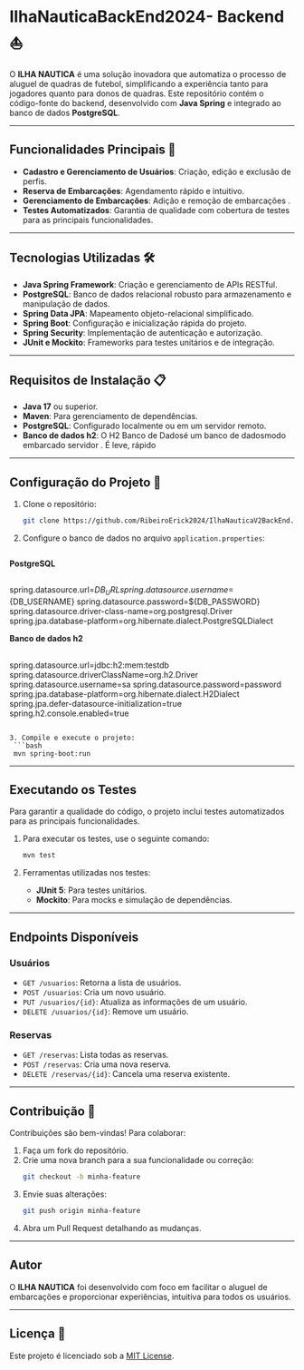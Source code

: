 # IlhaNauticaBackEnd2024- Backend ⛵


O **ILHA NAUTICA** é uma solução inovadora que automatiza o processo de aluguel de quadras de futebol, simplificando a experiência tanto para jogadores quanto para donos de quadras. Este repositório contém o código-fonte do backend, desenvolvido com **Java Spring** e integrado ao banco de dados **PostgreSQL**.

---

## Funcionalidades Principais 🎯

- **Cadastro e Gerenciamento de Usuários**: Criação, edição e exclusão de perfis.  
- **Reserva de Embarcações**: Agendamento rápido e intuitivo.  
- **Gerenciamento de Embarcações**: Adição e remoção de embarcações .  
- **Testes Automatizados**: Garantia de qualidade com cobertura de testes para as principais funcionalidades.  

---

## Tecnologias Utilizadas 🛠️

- **Java Spring Framework**: Criação e gerenciamento de APIs RESTful.  
- **PostgreSQL**: Banco de dados relacional robusto para armazenamento e manipulação de dados.  
- **Spring Data JPA**: Mapeamento objeto-relacional simplificado.  
- **Spring Boot**: Configuração e inicialização rápida do projeto.  
- **Spring Security**: Implementação de autenticação e autorização.  
- **JUnit e Mockito**: Frameworks para testes unitários e de integração.  

---

## Requisitos de Instalação 📋

- **Java 17** ou superior.  
- **Maven**: Para gerenciamento de dependências.  
- **PostgreSQL**: Configurado localmente ou em um servidor remoto.  
- **Banco de dados h2**: O H2 Banco de Dadosé um banco de dadosmodo embarcado servidor . É leve, rápido
---

## Configuração do Projeto 🚀

1. Clone o repositório:  
   ```bash
   git clone https://github.com/RibeiroErick2024/IlhaNauticaV2BackEnd.git

   ```

2. Configure o banco de dados no arquivo `application.properties`:  
   ```properties
**PostgreSQL**
##
 spring.datasource.url=${DB_URL}
 spring.datasource.username=${DB_USERNAME}
 spring.datasource.password=${DB_PASSWORD}
 spring.datasource.driver-class-name=org.postgresql.Driver
 spring.jpa.database-platform=org.hibernate.dialect.PostgreSQLDialect
 

**Banco de dados h2**
##
spring.datasource.url=jdbc:h2:mem:testdb
spring.datasource.driverClassName=org.h2.Driver
spring.datasource.username=sa
spring.datasource.password=password
spring.jpa.database-platform=org.hibernate.dialect.H2Dialect
spring.jpa.defer-datasource-initialization=true
spring.h2.console.enabled=true
  ```

3. Compile e execute o projeto:  
   ```bash
   mvn spring-boot:run
   ```

---

## Executando os Testes

Para garantir a qualidade do código, o projeto inclui testes automatizados para as principais funcionalidades.  

1. Para executar os testes, use o seguinte comando:  
   ```bash
   mvn test
   ```  

2. Ferramentas utilizadas nos testes:  
   - **JUnit 5**: Para testes unitários.  
   - **Mockito**: Para mocks e simulação de dependências.  


---

## Endpoints Disponíveis

### Usuários  
- `GET /usuarios`: Retorna a lista de usuários.  
- `POST /usuarios`: Cria um novo usuário.  
- `PUT /usuarios/{id}`: Atualiza as informações de um usuário.  
- `DELETE /usuarios/{id}`: Remove um usuário.  

### Reservas  
- `GET /reservas`: Lista todas as reservas.  
- `POST /reservas`: Cria uma nova reserva.  
- `DELETE /reservas/{id}`: Cancela uma reserva existente.  

---

## Contribuição 🤝

Contribuições são bem-vindas! Para colaborar:  

1. Faça um fork do repositório.  
2. Crie uma nova branch para a sua funcionalidade ou correção:  
   ```bash
   git checkout -b minha-feature
   ```  
3. Envie suas alterações:  
   ```bash
   git push origin minha-feature
   ```  
4. Abra um Pull Request detalhando as mudanças.  

---

## Autor

O **ILHA NAUTICA** foi desenvolvido com foco em facilitar o aluguel de embarcações e proporcionar  experiências, intuitiva para todos os usuários.

---

## Licença 📄

Este projeto é licenciado sob a [MIT License](LICENSE).
```
